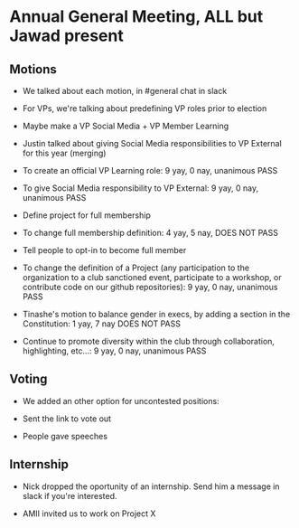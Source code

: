 # Annual General Meeting, ALL but Jawad present

## Motions

+ We talked about each motion, in #general chat in slack

+ For VPs, we're talking about predefining VP roles prior to election

+ Maybe make a VP Social Media + VP Member Learning

+ Justin talked about giving Social Media responsibilities to VP External for this year (merging)

+ To create an official VP Learning role: 9 yay, 0 nay, unanimous PASS

+ To give Social Media responsibility to VP External: 9 yay, 0 nay, unanimous PASS

+ Define project for full membership

+ To change full membership definition: 4 yay, 5 nay, DOES NOT PASS

+ Tell people to opt-in to become full member

+ To change the definition of a Project (any participation to the organization to a club sanctioned event, participate to a workshop, or contribute code on our github repositories): 9 yay, 0 nay, unanimous PASS

+ Tinashe's motion to balance gender in execs, by adding a section in the Constitution: 1 yay, 7 nay DOES NOT PASS

+ Continue to promote diversity within the club through collaboration, highlighting, etc...: 9 yay, 0 nay, unanimous PASS

## Voting

+ We added an other option for uncontested positions:

+ Sent the link to vote out

+ People gave speeches

## Internship

+ Nick dropped the oportunity of an internship. Send him a message in slack if you're interested.

+ AMII invited us to work on Project X